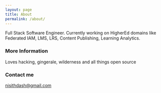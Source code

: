 ```yaml
---
layout: page
title: About
permalink: /about/
---
```


Full Stack Software Engineer. Currently working on HigherEd domains like Federated IAM, LMS, LRS, Content Publishing, Learning Analytics. 

### More Information

Loves hacking, gingerale, wilderness and all things open source

### Contact me

[nisithdash@gmail.com](mailto:nisithdash@gmail.com)
